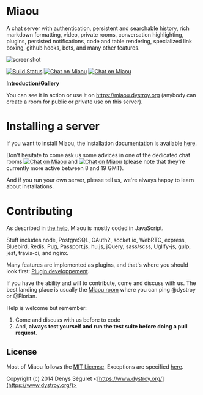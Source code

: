 # Miaou

A chat server with authentication, persistent and searchable history, rich markdown formatting, video, private rooms, conversation highlighting, plugins, persisted notifications, code and table rendering, specialized link boxing, github hooks, bots, and many other features.

![screenshot](https://i.imgur.com/gqHo9Mu.png)

[![Build Status](https://travis-ci.org/Canop/miaou.svg?branch=master)](https://travis-ci.org/Canop/miaou)
[![Chat on Miaou](https://miaou.dystroy.org/static/shields/room-en.svg?v=1)](https://miaou.dystroy.org/1?Miaou)
[![Chat on Miaou](https://miaou.dystroy.org/static/shields/room-fr.svg?v=1)](https://miaou.dystroy.org/3?Code_Croissants)

**[Introduction/Gallery](http://miaou.dystroy.org/static/intro.html)**

You can see it in action or use it on https://miaou.dystroy.org (anybody can create a room for public or private use on this server).

# Installing a server

If you want to install Miaou, the installation documentation is available [here](installation.md).

Don't hesitate to come ask us some advices in one of the dedicated chat rooms [![Chat on Miaou](https://miaou.dystroy.org/static/shields/room-en.svg?v=1)](https://miaou.dystroy.org/1?Miaou) and [![Chat on Miaou](https://miaou.dystroy.org/static/shields/room-fr.svg?v=1)](https://miaou.dystroy.org/3?Code_Croissants) (please note that they're currently more active between 8 and 19 GMT).

And if you run your own server, please tell us, we're always happy to learn about installations.

# Contributing

As described in [the help](https://miaou.dystroy.org/help#Technical_Stack), Miaou is mostly coded in JavaScript.

Stuff includes node, PostgreSQL, OAuth2, socket.io, WebRTC, express, Bluebird, Redis, Pug, Passport.js, hu.js, jQuery, sass/scss, Uglify-js, gulp, jest, travis-ci, and nginx.

Many features are implemented as plugins, and that's where you should look first: [Plugin developpement](plugins/README.md).

If you have the ability and will to contribute, come and discuss with us. The best landing place is usually the [Miaou room](http://miaou.dystroy.org/1?Miaou) where you can ping @dystroy or @Florian.

Help is welcome but remember:

1. Come and discuss with us before to code
2. And, **always test yourself and run the test suite before doing a pull request**.

## License

Most of Miaou follows the [MIT License](http://opensource.org/licenses/MIT). Exceptions are specified [here](license.md).

Copyright (c) 2014 Denys Séguret <[https://www.dystroy.org/](https://www.dystroy.org/)>
